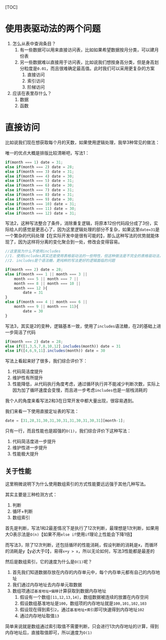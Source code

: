 [TOC]

# 使用表驱动法的两个问题
1. 怎么从表中查询条目？
    1. 有一些数据可以用来直接访问表，比如如果希望数据按月分类，可以建月份表
    2. 另一些数据难以直接用于访问表，比如说我们想按身高分类，但是身高划分粒度是`0.01`，而且很难确定最高值。此时我们可以采用更复杂的方案
        1. 直接访问
        2. 索引访问
        3. 阶梯访问
2. 应该在表里存什么？
    1. 数据
    2. 函数

# 直接访问
比如说我们现在想获取每个月的天数，如果使用逻辑处理，我举3种常见的做法：

唯一的优点大概是排版比较清晰吧，写法1：
```js
if(month === 1) date = 31;
else if(month === 2) date = 28;
else if(month === 3) date = 31;
else if(month === 4) date = 30;
else if(month === 5) date = 31;
else if(month === 6) date = 30;
else if(month === 7) date = 31;
else if(month === 8) date = 31;
else if(month === 9) date = 30;
else if(month === 10) date = 31;
else if(month === 11) date = 30;
else if(month === 12) date = 31;
```

写法2，这种写法整合了条件，消除重复逻辑，将原本12份代码段分成了3份，实际给人的感觉是更恶心了，因为这里逻辑处理的部分不复杂，如果这里`date=31`是一个繁杂的代码处理【在实际开发中是很有可能的】，那么这种写法的优势就能体现了，因为这样将分离的变化聚合到一处，修改会变得容易。
```js
//这里我为什么不使用includes
//1. 使用includes其实还是使用表格驱动法的一些特性，但这种做法是不完全的表格驱动法，存在很多问题，我下面会再写一个includes版本的
//2. includes是个语法糖，更纯粹的写法更好的逻辑面临的问题

if(month === 2) date = 28;
else if(month === 1 || month === 3 ||
    month === 5 || month === 7 ||
    month === 8 || month === 10 ||
    month === 12 ){
        date = 31
}
else if(month === 4 || month === 6 || 
    month === 9 || month === 11){
        date = 30
}
```

写法3，其实是2的变种，逻辑基本一致，使用了`includes`语法糖，在2的基础上进一步简洁了代码
```js
if(month === 2) date = 28;
else if([1,3,5,7,8,10,12].includes(month)) date = 31
else if([4,6,9,11].includes(month)) date = 30
```
写法上看起来好了很多，我们综合评价下：
1. 代码简洁度提升
2. 维护性有所提升
3. 性能降低，从代码执行角度考虑，通过循环执行并不能减少判断次数，实际上因为加了循环速度会变慢，而且进一步考虑`includes`也是一层栈消耗的

我个人的角度来看写法2和3在日常开发中都大量出现，很容易遇到。

我们来看一下使用直接定址表的写法：
```js
date = [31,28,31,30,31,30,31,31,30,31,30,31][month-1];
```
只有一行，而且性能也是超强的`O(1)`，我们综合评价下这种写法：
1. 代码简洁度进一步提升
2. 维护性进一步提升
3. 性能极大提升

## 关于性能
这里稍微说明下为什么使用数组索引的方式性能要远远强于其他几种写法。

其实主要是三种检测方式：
1. 判断
2. 循环+判断
3. 数组索引

首先是判断，写法1和2最差情况下是执行了12次判断，最理想是1次判断，如果用大O表示法是`O(n)`【如果不用`else if`使用`if`理论上性能会下降1倍】

而写法3，除了12次判断，还包括循环的性能消耗，假设判断的消耗是x，而循环的消耗是y【y必大于0】，易得`x+y > x`，所以无论如何，写法3性能都是最差的

然后是数组索引，它的速度为什么是`O(1)`呢？
1. 首先我们知道数据存放在内存的内存单元中，每个内存单元都有自己的内存地址
2. 我们通过内存地址去内存单元取数据
3. 数组项通过`基准地址+偏移`计算获取到数据内存地址
    1. 假设有一个数组`[11,12,13,14]`，数组数据被连续的放置在内存空间
    2. 假设数组基准地址是`100`，数组项的内存地址就是`100,101,102,103`
    3. 假设现在得到索引`2`，通过`基准地址+索引`即可快速得到内存地址`102`
    4. 通过内存地址取值`13`

简单来说就是数组通过索引取值不需要判断，只会进行1次内存地址的计算，得到内存地址后，直接取值即可，所以速度为`O(1)`